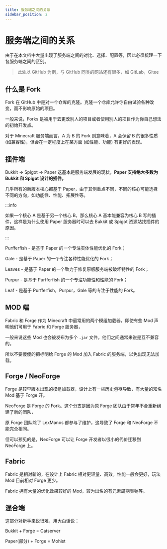 ```yaml
---
title: 服务端之间的关系
sidebar_position: 2
---
```


# 服务端之间的关系

由于在本文档中大量出现了服务端之间的对比、选择、配置等，因此必须梳理一下各服务端之间的区别。

> 此处以 GitHub 为例，与 GitHub 同类的网站还有很多，如 GitLab，Gitee

## 什么是 Fork

Fork 在 GitHub 中是对一个仓库的克隆。克隆一个仓库允许你自由试验各种改变，而不影响原始的项目。

一般来说，Forks 是被用于去更改别人的项目或者使用别人的项目作为你自己想法的初始开发点。

对于 Minecraft 服务端而言，A 为 B 的 Fork 则意味着，A 会保留 B 的很多性质 (如兼容性)，但会在一定程度上在某方面 (如性能、功能) 有更好的表现。

## 插件端

Bukkit -> Spigot -> Paper 这基本是服务端发展的现状，**Paper 支持绝大多数为 Bukkit 和 Spigot 设计的插件。**

几乎所有的新版本核心都基于 Paper，由于其侧重点不同，不同的核心可能选择不同的方向，如功能性、性能、拓展性等。

:::info

如果一个核心 A 是基于另一个核心 B，那么核心 A 基本能兼容为核心 B 写的插件，这样是为什么使用 Paper 服务器时可以去 Bukkit 或 Spigot 资源站找插件的原因。

:::

Purfferfish - 是基于 Paper 的一个专注实体性能优化的 Fork；

Gale - 是基于 Paper 的一个专注各种性能优化的 Fork；

Leaves - 是基于 Paper 的一个致力于修复原版服务端被破坏特性的 Fork；

Purpur - 是基于 Purfferfish 的一个专注功能性和性能的 Fork；

Leaf - 是基于 Purfferfish，Purpur，Gale 等的专注于性能的 Fork。

## MOD 端

Fabric 和 Forge 作为 Minecraft 中最常用的两个模组加载器，即使有些 Mod 声明他们可用于 Fabric 和 Forge 服务器，

一般来说这些 Mod 也会被发布为多个 `.jar` 文件，他们之间通常来说是互不兼容的。

所以不要傻傻的把标明给 Forge 的 Mod 加入 Fabric 的服务端，以免出现无法加载。

## Forge / NeoForge

Forge 是较早版本出现的模组加载器，设计上有一些历史包袱导致，有大量的知名 Mod 基于 Forge 开。

NeoForge 是 Forge 的 Fork。这个分支是因为原 Forge 团队由于常年不合重新组建了新的团队，

原 Forge 团队除了 LexManos 都参与了维护，这导致了 Forge 和 NeoForge 不能完全相同。

但可以预见的是，NeoForge 可以让 Forge 开发者以很小的代价迁移到 NeoForge 上。

## Fabric

Fabric 是相对新的，在设计上 Fabric 相对更轻量、高效。性能一般会更好，玩法 Mod 目前相对 Forge 更少。

Fabric 拥有大量的优化效果较好的 Mod，较为出名的有元素周期表钠等。

## 混合端

这部分对新手来说很难，用大白话说：

Bukkit + Forge = Catserver

Paper(部分) + Forge = Mohist
